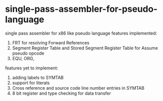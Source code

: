 # single-pass-assembler-for-pseudo-language
single pass assembler for x86 like pseudo language
features implemented:
1. FRT for resolving Forward References
2. Segment Register Table and Stored Segment Register Table for Assume pseudo opcode
3. EQU, ORG, 

features yet to implement:
1. adding labels to SYMTAB
2. support for literals
3. Cross reference and source code line number entries in SYMTAB
4. 8 bit register and type checking for data transfer

